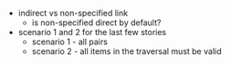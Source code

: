 - indirect vs  non-specified link
    - is non-specified direct by default?
- scenario 1 and 2 for the last few stories
    - scenario 1 - all pairs
    - scenario 2 - all items in the traversal must be valid